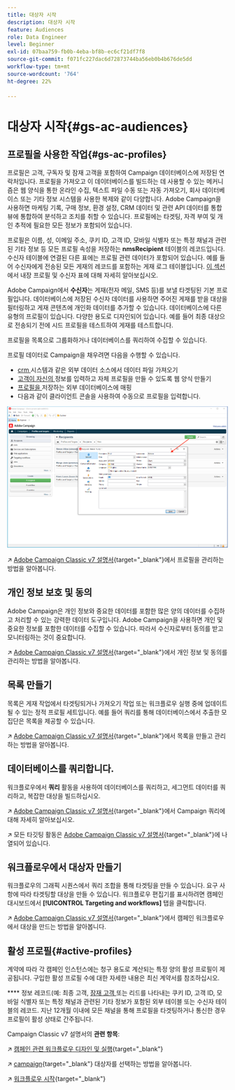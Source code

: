 ```yaml
---
title: 대상자 시작
description: 대상자 시작
feature: Audiences
role: Data Engineer
level: Beginner
exl-id: 07baa759-fb0b-4eba-bf8b-ec6cf21df7f8
source-git-commit: f071fc227dac6d72873744ba56eb0b4b676de5dd
workflow-type: tm+mt
source-wordcount: '764'
ht-degree: 22%

---
```


# 대상자 시작{#gs-ac-audiences}

## 프로필을 사용한 작업{#gs-ac-profiles}

프로필은 고객, 구독자 및 잠재 고객을 포함하여 Campaign 데이터베이스에 저장된 연락처입니다. 프로필을 가져오고 이 데이터베이스를 빌드하는 데 사용할 수 있는 메커니즘은 웹 양식을 통한 온라인 수집, 텍스트 파일 수동 또는 자동 가져오기, 회사 데이터베이스 또는 기타 정보 시스템을 사용한 복제와 같이 다양합니다. Adobe Campaign을 사용하면 마케팅 기록, 구매 정보, 환경 설정, CRM 데이터 및 관련 API 데이터를 통합 뷰에 통합하여 분석하고 조치를 취할 수 있습니다. 프로필에는 타겟팅, 자격 부여 및 개인 추적에 필요한 모든 정보가 포함되어 있습니다.

프로필은 이름, 성, 이메일 주소, 쿠키 ID, 고객 ID, 모바일 식별자 또는 특정 채널과 관련된 기타 정보 등 모든 프로필 속성을 저장하는 **nmsRecipient** 테이블의 레코드입니다. 수신자 테이블에 연결된 다른 표에는 프로필 관련 데이터가 포함되어 있습니다. 예를 들어 수신자에게 전송된 모든 게재의 레코드를 포함하는 게재 로그 테이블입니다. [이 섹션](../dev/datamodel.md#ootb-profiles)에서 내장 프로필 및 수신자 표에 대해 자세히 알아보십시오.

Adobe Campaign에서 **수신자**&#x200B;는 게재(전자 메일, SMS 등)를 보낼 타겟팅된 기본 프로필입니다. 데이터베이스에 저장된 수신자 데이터를 사용하면 주어진 게재를 받을 대상을 필터링하고 게재 콘텐츠에 개인화 데이터를 추가할 수 있습니다. 데이터베이스에 다른 유형의 프로필이 있습니다. 다양한 용도로 디자인되어 있습니다. 예를 들어 최종 대상으로 전송되기 전에 시드 프로필을 테스트하여 게재를 테스트합니다.

프로필을 목록으로 그룹화하거나 데이터베이스를 쿼리하여 수집할 수 있습니다.


프로필 데이터로 Campaign을 채우려면 다음을 수행할 수 있습니다.

* [crm ](import.md) 시스템과 같은 외부 데이터 소스에서 데이터 파일 가져오기
* [고객이 자신의 ](../dev/webapps.md) 정보를 입력하고 자체 프로필을 만들 수 있도록 웹 양식 만들기
* [프로필을 ](../connect/fda.md) 저장하는 외부 데이터베이스에 매핑
* 다음과 같이 클라이언트 콘솔을 사용하여 수동으로 프로필을 입력합니다.

![](assets/create-profile.png)


↗️ [Adobe Campaign Classic v7 설명서](https://experienceleague.adobe.com/docs/campaign-classic/using/getting-started/profile-management/about-profiles.html){target=&quot;_blank&quot;}에서 프로필을 관리하는 방법을 알아봅니다.


## 개인 정보 보호 및 동의

Adobe Campaign은 개인 정보와 중요한 데이터를 포함한 많은 양의 데이터를 수집하고 처리할 수 있는 강력한 데이터 도구입니다. Adobe Campaign을 사용하면 개인 및 중요한 정보를 포함한 데이터를 수집할 수 있습니다. 따라서 수신자로부터 동의를 받고 모니터링하는 것이 중요합니다.

↗️ [Adobe Campaign Classic v7 설명서](https://experienceleague.adobe.com/docs/campaign-classic/using/getting-started/privacy/privacy-and-recommendations.html){target=&quot;_blank&quot;}에서 개인 정보 및 동의를 관리하는 방법을 알아봅니다.

## 목록 만들기

목록은 게재 작업에서 타겟팅되거나 가져오기 작업 또는 워크플로우 실행 중에 업데이트될 수 있는 정적 프로필 세트입니다. 예를 들어 쿼리를 통해 데이터베이스에서 추출한 모집단은 목록을 제공할 수 있습니다.

↗️ [Adobe Campaign Classic v7 설명서](https://experienceleague.adobe.com/docs/campaign-classic/using/getting-started/profile-management/creating-and-managing-lists.html){target=&quot;_blank&quot;}에서 목록을 만들고 관리하는 방법을 알아봅니다.

## 데이터베이스를 쿼리합니다.

워크플로우에서 **쿼리** 활동을 사용하여 데이터베이스를 쿼리하고, 세그먼트 데이터를 쿼리하고, 복잡한 대상을 빌드하십시오.

↗️ [Adobe Campaign Classic v7 설명서](https://experienceleague.adobe.com/docs/campaign-classic/using/automating-with-workflows/introduction/targeting-data.html){target=&quot;_blank&quot;}에서 Campaign 쿼리에 대해 자세히 알아보십시오.

↗️ 모든 타깃팅 활동은 [Adobe Campaign Classic v7 설명서](https://experienceleague.adobe.com/docs/campaign-classic/using/automating-with-workflows/targeting-activities/about-targeting-activities.html){target=&quot;_blank&quot;}에 나열되어 있습니다.

## 워크플로우에서 대상자 만들기

워크플로우의 그래픽 시퀀스에서 쿼리 조합을 통해 타겟팅을 만들 수 있습니다. 요구 사항에 따라 타겟팅할 대상을 만들 수 있습니다. 워크플로우 편집기를 표시하려면 캠페인 대시보드에서 **[!UICONTROL Targeting and workflows]** 탭을 클릭합니다.

↗️ [Adobe Campaign Classic v7 설명서](https://experienceleague.adobe.com/docs/campaign-classic/using/orchestrating-campaigns/orchestrate-campaigns/marketing-campaign-target.html?lang=en#building-the-main-target-in-a-workflow){target=&quot;_blank&quot;}에서 캠페인 워크플로우에서 대상을 만드는 방법을 알아봅니다.


## 활성 프로필{#active-profiles}

계약에 따라 각 캠페인 인스턴스에는 청구 용도로 계산되는 특정 양의 활성 프로필이 제공됩니다. 구입한 활성 프로필 수에 대한 자세한 내용은 최신 계약서를 참조하십시오.

**** 정보 레코드(예: 최종 고객,  [잠재 고객 ](../dev/datamodel.md) 또는 리드를 나타내는 쿠키 ID, 고객 ID, 모바일 식별자 또는 특정 채널과 관련된 기타 정보가 포함된 외부 테이블 또는 수신자 테이블의 레코드. 지난 12개월 이내에 모든 채널을 통해 프로필을 타겟팅하거나 통신한 경우 프로필이 활성 상태로 간주됩니다.

<!--
You can monitor the number of active profiles used on your instances directly from Campaign Control Panel. 

↗️ For more on this, refer to the [Control Panel documentation](https://docs.adobe.com/content/help/en/control-panel/using/performance-monitoring/active-profiles-monitoring.html).
-->

Campaign Classic v7 설명서의 **관련 항목**:

↗️ [캠페인 관련 워크플로우 디자인 및 실행](https://experienceleague.adobe.com/docs/campaign-classic/using/automating-with-workflows/introduction/building-a-workflow.html){target=&quot;_blank&quot;}

↗️ [campaign](https://experienceleague.adobe.com/docs/campaign-classic/using/orchestrating-campaigns/orchestrate-campaigns/marketing-campaign-target.html){target=&quot;_blank&quot;} 대상자를 선택하는 방법을 알아봅니다.

↗️ [워크플로우 시작](https://experienceleague.adobe.com/docs/campaign-classic/using/automating-with-workflows/introduction/about-workflows.html){target=&quot;_blank&quot;}
